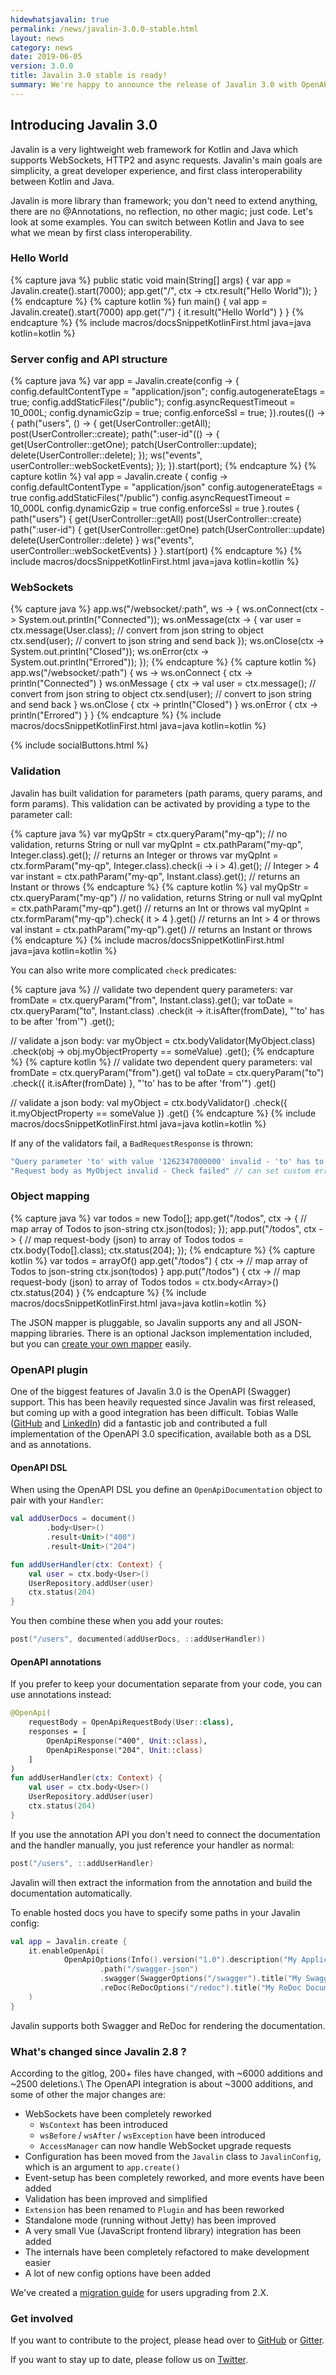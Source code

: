 ```yaml
---
hidewhatsjavalin: true
permalink: /news/javalin-3.0.0-stable.html
layout: news
category: news
date: 2019-06-05
version: 3.0.0
title: Javalin 3.0 stable is ready!
summary: We're happy to announce the release of Javalin 3.0 with OpenAPI (Swagger) support, as well as huge improvements to WebSockets and configuration.
---
```


## Introducing Javalin 3.0

Javalin is a very lightweight web framework for Kotlin and Java which supports WebSockets, HTTP2 and async requests.
Javalin's main goals are simplicity, a great developer experience, and first class interoperability between Kotlin and Java.

Javalin is more library than framework; you don't need to extend anything,
there are no @Annotations, no reflection, no other magic; just code. Let's look at some examples.
You can switch between Kotlin and Java to see what we mean by first class interoperability.

### Hello World
{% capture java %}
public static void main(String[] args) {
    var app = Javalin.create().start(7000);
    app.get("/", ctx -> ctx.result("Hello World"));
}
{% endcapture %}
{% capture kotlin %}
fun main() {
    val app = Javalin.create().start(7000)
    app.get("/") { it.result("Hello World") }
}
{% endcapture %}
{% include macros/docsSnippetKotlinFirst.html java=java kotlin=kotlin %}

### Server config and API structure
{% capture java %}
var app = Javalin.create(config -> {
    config.defaultContentType = "application/json";
    config.autogenerateEtags = true;
    config.addStaticFiles("/public");
    config.asyncRequestTimeout = 10_000L;
    config.dynamicGzip = true;
    config.enforceSsl = true;
}).routes(() -> {
    path("users", () -> {
        get(UserController::getAll);
        post(UserController::create);
        path(":user-id"(() -> {
            get(UserController::getOne);
            patch(UserController::update);
            delete(UserController::delete);
        });
        ws("events", userController::webSocketEvents);
    });
}).start(port);
{% endcapture %}
{% capture kotlin %}
val app = Javalin.create { config ->
    config.defaultContentType = "application/json"
    config.autogenerateEtags = true
    config.addStaticFiles("/public")
    config.asyncRequestTimeout = 10_000L
    config.dynamicGzip = true
    config.enforceSsl = true
}.routes {
    path("users") {
        get(UserController::getAll)
        post(UserController::create)
        path(":user-id") {
            get(UserController::getOne)
            patch(UserController::update)
            delete(UserController::delete)
        }
        ws("events", userController::webSocketEvents)
    }
}.start(port)
{% endcapture %}
{% include macros/docsSnippetKotlinFirst.html java=java kotlin=kotlin %}

### WebSockets
{% capture java %}
app.ws("/websocket/:path", ws -> {
    ws.onConnect(ctx -> System.out.println("Connected"));
    ws.onMessage(ctx -> {
        var user = ctx.message(User.class); // convert from json string to object
        ctx.send(user); // convert to json string and send back
    });
    ws.onClose(ctx -> System.out.println("Closed"));
    ws.onError(ctx -> System.out.println("Errored"));
});
{% endcapture %}
{% capture kotlin %}
app.ws("/websocket/:path") { ws ->
    ws.onConnect { ctx -> println("Connected") }
    ws.onMessage { ctx ->
        val user = ctx.message<User>(); // convert from json string to object
        ctx.send(user); // convert to json string and send back
    }
    ws.onClose { ctx -> println("Closed") }
    ws.onError { ctx -> println("Errored") }
}
{% endcapture %}
{% include macros/docsSnippetKotlinFirst.html java=java kotlin=kotlin %}

<div class="smaller-social-btns">{% include socialButtons.html %}</div>

### Validation

Javalin has built validation for parameters (path params, query params, and form params).
This validation can be activated by providing a type to the parameter call:

{% capture java %}
var myQpStr = ctx.queryParam("my-qp"); // no validation, returns String or null
var myQpInt = ctx.pathParam("my-qp", Integer.class).get(); // returns an Integer or throws
var myQpInt = ctx.formParam("my-qp", Integer.class).check(i -> i > 4).get(); // Integer > 4
var instant = ctx.pathParam("my-qp", Instant.class).get(); // returns an Instant or throws
{% endcapture %}
{% capture kotlin %}
val myQpStr = ctx.queryParam("my-qp") // no validation, returns String or null
val myQpInt = ctx.pathParam<Int>("my-qp").get() // returns an Int or throws
val myQpInt = ctx.formParam<Int>("my-qp").check{ it > 4 }.get() // returns an Int > 4 or throws
val instant = ctx.pathParam<Instant>("my-qp").get() // returns an Instant or throws
{% endcapture %}
{% include macros/docsSnippetKotlinFirst.html java=java kotlin=kotlin %}

You can also write more complicated `check` predicates:

{% capture java %}
// validate two dependent query parameters:
var fromDate = ctx.queryParam("from", Instant.class).get();
var toDate = ctx.queryParam("to", Instant.class)
        .check(it -> it.isAfter(fromDate), "'to' has to be after 'from'")
        .get();

// validate a json body:
var myObject = ctx.bodyValidator(MyObject.class)
        .check(obj -> obj.myObjectProperty == someValue)
        .get();
{% endcapture %}
{% capture kotlin %}
// validate two dependent query parameters:
val fromDate = ctx.queryParam<Instant>("from").get()
val toDate = ctx.queryParam<Instant>("to")
        .check({ it.isAfter(fromDate) }, "'to' has to be after 'from'")
        .get()

// validate a json body:
val myObject = ctx.bodyValidator<MyObject>()
        .check({ it.myObjectProperty == someValue })
        .get()
{% endcapture %}
{% include macros/docsSnippetKotlinFirst.html java=java kotlin=kotlin %}

If any of the validators fail, a `BadRequestResponse` is thrown:

```java
"Query parameter 'to' with value '1262347000000' invalid - 'to' has to be after 'from'"
"Request body as MyObject invalid - Check failed" // can set custom error message in check()
```

### Object mapping
{% capture java %}
var todos = new Todo[];
app.get("/todos", ctx -> { // map array of Todos to json-string
    ctx.json(todos);
});
app.put("/todos", ctx -> { // map request-body (json) to array of Todos
    todos = ctx.body(Todo[].class);
    ctx.status(204);
});
{% endcapture %}
{% capture kotlin %}
var todos = arrayOf<Todo>()
app.get("/todos") { ctx -> // map array of Todos to json-string
    ctx.json(todos)
}
app.put("/todos") { ctx -> // map request-body (json) to array of Todos
    todos = ctx.body<Array<Todo>>()
    ctx.status(204)
}
{% endcapture %}
{% include macros/docsSnippetKotlinFirst.html java=java kotlin=kotlin %}

The JSON mapper is pluggable, so Javalin supports any and all JSON-mapping libraries. There is an optional Jackson implementation included,
but you can [create your own mapper](/documentation#configuring-the-json-mapper) easily.

### OpenAPI plugin
One of the biggest features of Javalin 3.0 is the OpenAPI (Swagger) support. This has been heavily requested since Javalin was first released,
but coming up with a good integration has been difficult.
Tobias Walle ([GitHub](https://github.com/TobiasWalle) and [LinkedIn](https://www.linkedin.com/in/tobias-walle/))
did a fantastic job and contributed a full implementation of the OpenAPI 3.0 specification, available both as a DSL and as annotations.

#### OpenAPI DSL
When using the OpenAPI DSL you define an `OpenApiDocumentation` object to pair with your `Handler`:

```kotlin
val addUserDocs = document()
        .body<User>()
        .result<Unit>("400")
        .result<Unit>("204")

fun addUserHandler(ctx: Context) {
    val user = ctx.body<User>()
    UserRepository.addUser(user)
    ctx.status(204)
}
```

You then combine these when you add your routes:

```kotlin
post("/users", documented(addUserDocs, ::addUserHandler))
```

#### OpenAPI annotations

If you prefer to keep your documentation separate from your code, you can use annotations instead:

```kotlin
@OpenApi(
    requestBody = OpenApiRequestBody(User::class),
    responses = [
        OpenApiResponse("400", Unit::class),
        OpenApiResponse("204", Unit::class)
    ]
)
fun addUserHandler(ctx: Context) {
    val user = ctx.body<User>()
    UserRepository.addUser(user)
    ctx.status(204)
}
```

If you use the annotation API you don't need to connect the documentation and the handler manually,
you just reference your handler as normal:

```kotlin
post("/users", ::addUserHandler)
```

Javalin will then extract the information from the annotation and build the documentation automatically.

To enable hosted docs you have to specify some paths in your Javalin config:

```kotlin
val app = Javalin.create {
    it.enableOpenApi(
            OpenApiOptions(Info().version("1.0").description("My Application"))
                    .path("/swagger-json")
                    .swagger(SwaggerOptions("/swagger").title("My Swagger Documentation"))
                    .reDoc(ReDocOptions("/redoc").title("My ReDoc Documentation"))
    )
}
```

Javalin supports both Swagger and ReDoc for rendering the documentation.

### What's changed since Javalin 2.8 ?
According to the gitlog, 200+ files have changed, with ~6000 additions and ~2500 deletions.\\
The OpenAPI integration is about ~3000 additions, and some of other the major changes are:

* WebSockets have been completely reworked
  * `WsContext` has been introduced
  * `wsBefore` / `wsAfter` / `wsException` have been introduced
  * `AccessManager` can now handle WebSocket upgrade requests
* Configuration has been moved from the `Javalin` class to `JavalinConfig`, which is an argument to `app.create()`
* Event-setup has been completely reworked, and more events have been added
* Validation has been improved and simplified
* `Extension` has been renamed to `Plugin` and has been reworked
* Standalone mode (running without Jetty) has been improved
* A very small Vue (JavaScript frontend library) integration has been added
* The internals have been completely refactored to make development easier
* A lot of new config options have been added

We've created a [migration guide](/migration-guide-javalin-2-to-3) for users upgrading from 2.X.

### Get involved
If you want to contribute to the project, please head over to [GitHub](https://github.com/tipsy/javalin) or [Gitter](https://gitter.im/javalin-io/general).

If you want to stay up to date, please follow us on [Twitter](https://twitter.com/javalin_io).

